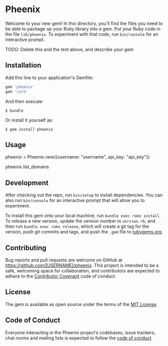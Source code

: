 # Pheenix

Welcome to your new gem! In this directory, you'll find the files you need to be able to package up your Ruby library into a gem. Put your Ruby code in the file `lib/pheenix`. To experiment with that code, run `bin/console` for an interactive prompt.

TODO: Delete this and the text above, and describe your gem

## Installation

Add this line to your application's Gemfile:

```ruby
gem 'pheenix'
gem 'curb'
```

And then execute:

    $ bundle

Or install it yourself as:

    $ gem install pheenix

## Usage

pheenix = Pheenix.new({username: "username", api_key: "api_key"})

pheenix.list_domains

## Development

After checking out the repo, run `bin/setup` to install dependencies. You can also run `bin/console` for an interactive prompt that will allow you to experiment.

To install this gem onto your local machine, run `bundle exec rake install`. To release a new version, update the version number in `version.rb`, and then run `bundle exec rake release`, which will create a git tag for the version, push git commits and tags, and push the `.gem` file to [rubygems.org](https://rubygems.org).

## Contributing

Bug reports and pull requests are welcome on GitHub at https://github.com/[USERNAME]/pheenix. This project is intended to be a safe, welcoming space for collaboration, and contributors are expected to adhere to the [Contributor Covenant](http://contributor-covenant.org) code of conduct.

## License

The gem is available as open source under the terms of the [MIT License](http://opensource.org/licenses/MIT).

## Code of Conduct

Everyone interacting in the Pheenix project’s codebases, issue trackers, chat rooms and mailing lists is expected to follow the [code of conduct](https://github.com/[USERNAME]/pheenix/blob/master/CODE_OF_CONDUCT.md).
